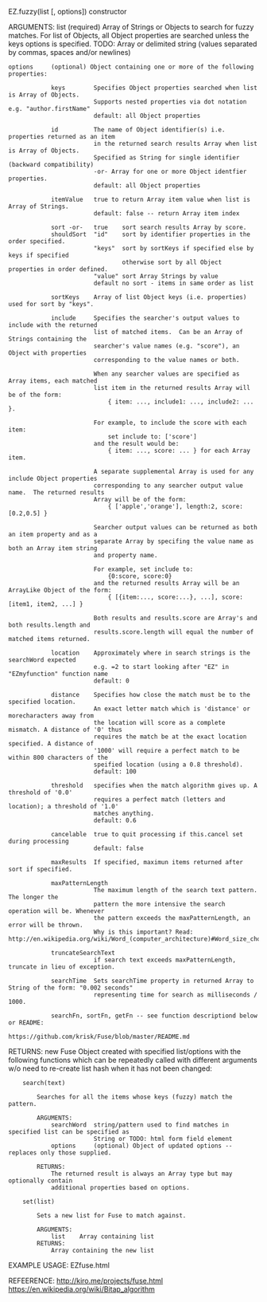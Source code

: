 EZ.fuzzy(list [, options])  constructor

ARGUMENTS:
	list		(required) Array of Strings or Objects to search for fuzzy matches. For list of 
				Objects, all Object properties are searched unless the keys options is specified.
				TODO: Array or delimited string (values separated by commas, spaces and/or newlines)
	
	options		(optional) Object containing one or more of the following properties:
	
				keys		Specifies Object properties searched when list is Array of Objects.
							Supports nested properties via dot notation e.g. "author.firstName"
							default: all Object properties
				
				id			The name of Object identifier(s) i.e. properties returned as an item 
							in the returned search results Array when list is Array of Objects.
							Specified as String for single identifier (backward compatibility) 
							-or- Array for one or more Object identfier properties.
							default: all Object properties

				itemValue	true to return Array item value when list is Array of Strings.
							default: false -- return Array item index
				
				sort -or-	true 	sort search results Array by score.
				shouldSort	"id" 	sort by identifier properties in the order specified.
							"keys" 	sort by sortKeys if specified else by keys if specified
									otherwise sort by all Object properties in order defined.
							"value" sort Array Strings by value
							default no sort - items in same order as list
				
				sortKeys	Array of list Object keys (i.e. properties) used for sort by "keys".
				
				include		Specifies the searcher's output values to include with the returned
							list of matched items.  Can be an Array of Strings containing the
							searcher's value names (e.g. "score"), an Object with properties 
							corresponding to the value names or both.
							
							When any searcher values are specified as Array items, each matched
							list item in the returned results Array will be of the form: 
								{ item: ..., include1: ..., include2: ... }.  
							
							For example, to include the score with each item:
								set include to: ['score'] 
							and the result would be:
							 	{ item: ..., score: ... } for each Array item.
							
							A separate supplemental Array is used for any include Object properties
							corresponding to any searcher output value name.  The returned results 
							Array will be of the form: 
								{ ['apple','orange'], length:2, score:[0.2,0.5] }
							
							Searcher output values can be returned as both an item property and as a
							separate Array by specifing the value name as both an Array item string
							and property name.
							
							For example, set include to: 
								{0:score, score:0} 
							and the returned results Array will be an ArrayLike Object of the form: 
								{ [{item:..., score:...}, ...], score:[item1, item2, ...] }
							
							Both results and results.score are Array's and both results.length and
							results.score.length will equal the number of matched items returned.  
				
				location 	Approximately where in search strings is the searchWord expected
							e.g. =2 to start looking after "EZ" in "EZmyfunction" function name
							default: 0
								
				distance	Specifies how close the match must be to the specified location.
							An exact letter match which is 'distance' or morecharacters away from
							the location will score as a complete mismatch. A distance of '0' thus
							requires the match be at the exact location specified. A distance of 
							'1000' will require a perfect match to be within 800 characters of the
							speified location (using a 0.8 threshold).
							default: 100

				threshold	specifies when the match algorithm gives up. A threshold of '0.0' 
							requires a perfect match (letters and location); a threshold of '1.0'
							matches anything.
							default: 0.6
				
				cancelable	true to quit processing if this.cancel set during processing
							default: false

				maxResults	If specified, maximun items returned after sort if specified.
				
				maxPatternLength 
							The maximum length of the search text pattern. The longer the
							pattern the more intensive the search operation will be. Whenever 
							the pattern exceeds the maxPatternLength, an error will be thrown. 
							Why is this important? Read: http://en.wikipedia.org/wiki/Word_(computer_architecture)#Word_size_choice
				
				truncateSearchText
							if search text exceeds maxPatternLength, truncate in lieu of exception.
				
				searchTime	Sets searchTime property in returned Array to String of the form: "0.002 seconds"
							representing time for search as milliseconds / 1000.
								
				searchFn, sortFn, getFn -- see function descriptiond below or README:
							https://github.com/krisk/Fuse/blob/master/README.md

RETURNS:
	new Fuse Object created with specified list/options with the following functions which
	can be repeatedly called with different arguments w/o need to re-create list hash when it
	has not been changed:
	
		search(text)	
		
			Searches for all the items whose keys (fuzzy) match the pattern.
		
			ARGUMENTS:
				searchWord	string/pattern used to find matches in specified list can be specified as 
							String or TODO: html form field element
				options		(optional) Object of updated options -- replaces only those supplied.
			
			RETURNS:
				The returned result is always an Array type but may optionally contain
				additional properties based on options.
			
		set(list)
		
			Sets a new list for Fuse to match against.			
			
			ARGUMENTS:
				list	Array containing list
			RETURNS:
				Array containing the new list

EXAMPLE USAGE:
	EZfuse.html

REFEERENCE:
	http://kiro.me/projects/fuse.html
	https://en.wikipedia.org/wiki/Bitap_algorithm
